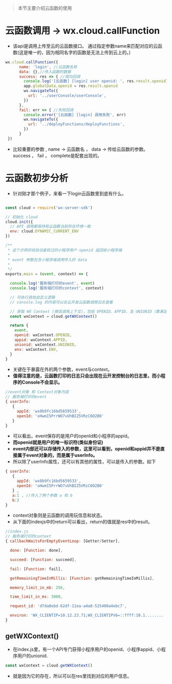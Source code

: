 > 本节主要介绍云函数的使用
# 云函数调用 -> wx.cloud.callFunction 
* 该api是调用上传至云的云函数接口。 通过指定参数name来匹配对应的云函数(这是唯一的，因为相同名字的函数是无法上传到云上的。)

```js
wx.cloud.callFunction({
      name: 'login', //云函数名称
      data: {},//传入函数的数据
      success: res => { //成功回调
        console.log('[云函数] [login] user openid: ', res.result.openid)
        app.globalData.openid = res.result.openid
        wx.navigateTo({
          url: '../userConsole/userConsole',
        })
      },
      fail: err => { //失败回调
        console.error('[云函数] [login] 调用失败', err)
        wx.navigateTo({
          url: '../deployFunctions/deployFunctions',
        })
      }
 })
```
* 比较重要的参数 , name -> 云函数名 ， data -> 传给云函数的参数。 success ， fail ， complete是配套出现的。


# 云函数初步分析
* 针对刚才那个例子，来看一下login云函数里到底有什么。
```js

const cloud = require('wx-server-sdk')

// 初始化 cloud
cloud.init({
  // API 调用都保持和云函数当前所在环境一致
  env: cloud.DYNAMIC_CURRENT_ENV
})

/**
 * 这个示例将经自动鉴权过的小程序用户 openid 返回给小程序端
 * 
 * event 参数包含小程序端调用传入的 data
 * 
 */
exports.main = (event, context) => {

  console.log('服务端打印的event', event)
  console.log('服务端打印的context', context)

  // 可执行其他自定义逻辑
  // console.log 的内容可以在云开发云函数调用日志查看

  // 获取 WX Context (微信调用上下文)，包括 OPENID、APPID、及 UNIONID（需满足 UNIONID 获取条件）等信息
  const wxContext = cloud.getWXContext()

  return {
    event,
    openid: wxContext.OPENID,
    appid: wxContext.APPID,
    unionid: wxContext.UNIONID,
    env: wxContext.ENV,
  }
}

```

* 关键在于暴露在外的两个参数，event与context。
* **值得注意的是，云函数打印的日志只会出现在云开发控制台的日志里，而小程序的Console不会显示。**
```js
//event对象 和 Context对象内容
// 服务端打印的event 
{ userInfo: 
   { 
     appId: 'wx8b9fc16bd5659533',
     openId: 'oHwmI5PrrWO7vUhBIZ5VRzC6O2B0'
   } 
}

```

* 可以看出，event保存的是用户的openId和小程序的appid。
* **而openid就是用户的唯一标识符(类似身份证)**
* **event内部还可以存储传入的参数，这里可以看到，openid和appid并不是直接属于event对象的，而是属于userInfo。**
* 所以除了userInfo属性，还可以有其他的属性，可以是传入的参数。如下
```js
{ userInfo: 
   { 
     appId: 'wx8b9fc16bd5659533',
     openId: 'oHwmI5PrrWO7vUhBIZ5VRzC6O2B0'
   } ,
   a:1 , //传入了两个参数 a 和 b
   b:2 
}
```


* context对象则是云函数的调用玩信息和状态。
* 从下面的indexjs中的return可以看出，return的值就是res中的result。
```js
//index.js
// 服务端打印的context 
{ callbackWaitsForEmptyEventLoop: [Getter/Setter],

  done: [Function: done],

  succeed: [Function: succeed],

  fail: [Function: fail],

  getRemainingTimeInMillis: [Function: getRemainingTimeInMillis],

  memory_limit_in_mb: 256,

  time_limit_in_ms: 3000,

  request_id: 'd7da8ebd-62df-11ea-a4a8-525400a4ebc7',

  environ: 'WX_CLIENTIP=10.12.23.71;WX_CLIENTIPV6=::ffff:10.1........
}
```


## getWXContext()
* 在index.js里，有一个API专门获得小程序用户的openid、小程序appid、小程序用户的unionid.
```js
const wxContext = cloud.getWXContext()
```
* 就是因为它的存在，所以可以在res里找到对应的用户信息。
